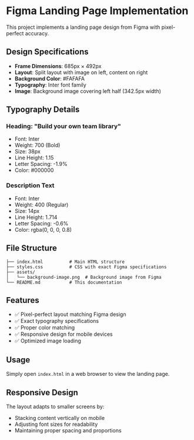 # Figma Landing Page Implementation

This project implements a landing page design from Figma with pixel-perfect accuracy.

## Design Specifications

- **Frame Dimensions**: 685px × 492px
- **Layout**: Split layout with image on left, content on right
- **Background Color**: #FAFAFA
- **Typography**: Inter font family
- **Image**: Background image covering left half (342.5px width)

## Typography Details

### Heading: "Build your own team library"
- Font: Inter
- Weight: 700 (Bold)
- Size: 38px
- Line Height: 1.15
- Letter Spacing: -1.9%
- Color: #000000

### Description Text
- Font: Inter
- Weight: 400 (Regular)
- Size: 14px
- Line Height: 1.714
- Letter Spacing: -0.6%
- Color: rgba(0, 0, 0, 0.8)

## File Structure

```
├── index.html          # Main HTML structure
├── styles.css          # CSS with exact Figma specifications
├── assets/
│   └── background-image.png  # Background image from Figma
└── README.md           # This documentation
```

## Features

- ✅ Pixel-perfect layout matching Figma design
- ✅ Exact typography specifications
- ✅ Proper color matching
- ✅ Responsive design for mobile devices
- ✅ Optimized image loading

## Usage

Simply open `index.html` in a web browser to view the landing page.

## Responsive Design

The layout adapts to smaller screens by:
- Stacking content vertically on mobile
- Adjusting font sizes for readability
- Maintaining proper spacing and proportions